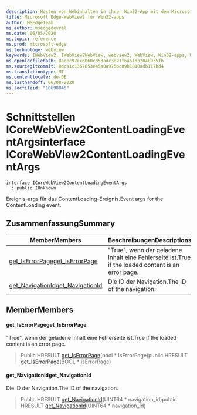 ```yaml
---
description: Hosten von Webinhalten in ihrer Win32-App mit dem Microsoft Edge WebView2-Steuerelement
title: Microsoft Edge-WebView2 für Win32-apps
author: MSEdgeTeam
ms.author: msedgedevrel
ms.date: 06/05/2020
ms.topic: reference
ms.prod: microsoft-edge
ms.technology: webview
keywords: IWebView2, IWebView2WebView, webview2, WebView, Win32-apps, Win32, Edge, ICoreWebView2, ICoreWebView2Controller, Browser-Steuerelement, Edge-HTML
ms.openlocfilehash: 8acec97ec6060cd53adc3821f6a51db2048935fb
ms.sourcegitcommit: 8dca1c1367853e45a0a975bc89b1818adb117bd4
ms.translationtype: MT
ms.contentlocale: de-DE
ms.lasthandoff: 06/08/2020
ms.locfileid: "10698845"
---
```

# <span data-ttu-id="f5484-104">Schnittstellen ICoreWebView2ContentLoadingEventArgs</span><span class="sxs-lookup"><span data-stu-id="f5484-104">interface ICoreWebView2ContentLoadingEventArgs</span></span> 

```
interface ICoreWebView2ContentLoadingEventArgs
  : public IUnknown
```

<span data-ttu-id="f5484-105">Ereignis-args für das ContentLoading-Ereignis.</span><span class="sxs-lookup"><span data-stu-id="f5484-105">Event args for the ContentLoading event.</span></span>

## <span data-ttu-id="f5484-106">Zusammenfassung</span><span class="sxs-lookup"><span data-stu-id="f5484-106">Summary</span></span>

 <span data-ttu-id="f5484-107">Member</span><span class="sxs-lookup"><span data-stu-id="f5484-107">Members</span></span>                        | <span data-ttu-id="f5484-108">Beschreibungen</span><span class="sxs-lookup"><span data-stu-id="f5484-108">Descriptions</span></span>
--------------------------------|---------------------------------------------
[<span data-ttu-id="f5484-109">get_IsErrorPage</span><span class="sxs-lookup"><span data-stu-id="f5484-109">get_IsErrorPage</span></span>](#get_iserrorpage) | <span data-ttu-id="f5484-110">"True", wenn der geladene Inhalt eine Fehlerseite ist.</span><span class="sxs-lookup"><span data-stu-id="f5484-110">True if the loaded content is an error page.</span></span>
[<span data-ttu-id="f5484-111">get_NavigationId</span><span class="sxs-lookup"><span data-stu-id="f5484-111">get_NavigationId</span></span>](#get_navigationid) | <span data-ttu-id="f5484-112">Die ID der Navigation.</span><span class="sxs-lookup"><span data-stu-id="f5484-112">The ID of the navigation.</span></span>

## <span data-ttu-id="f5484-113">Member</span><span class="sxs-lookup"><span data-stu-id="f5484-113">Members</span></span>

#### <span data-ttu-id="f5484-114">get_IsErrorPage</span><span class="sxs-lookup"><span data-stu-id="f5484-114">get_IsErrorPage</span></span> 

<span data-ttu-id="f5484-115">"True", wenn der geladene Inhalt eine Fehlerseite ist.</span><span class="sxs-lookup"><span data-stu-id="f5484-115">True if the loaded content is an error page.</span></span>

> <span data-ttu-id="f5484-116">Public HRESULT [get_IsErrorPage](#get_iserrorpage)(bool \* IsErrorPage)</span><span class="sxs-lookup"><span data-stu-id="f5484-116">public HRESULT [get_IsErrorPage](#get_iserrorpage)(BOOL \* isErrorPage)</span></span>

#### <span data-ttu-id="f5484-117">get_NavigationId</span><span class="sxs-lookup"><span data-stu-id="f5484-117">get_NavigationId</span></span> 

<span data-ttu-id="f5484-118">Die ID der Navigation.</span><span class="sxs-lookup"><span data-stu-id="f5484-118">The ID of the navigation.</span></span>

> <span data-ttu-id="f5484-119">Public HRESULT [get_NavigationId](#get_navigationid)(UINT64 \* navigation_id)</span><span class="sxs-lookup"><span data-stu-id="f5484-119">public HRESULT [get_NavigationId](#get_navigationid)(UINT64 \* navigation_id)</span></span>

